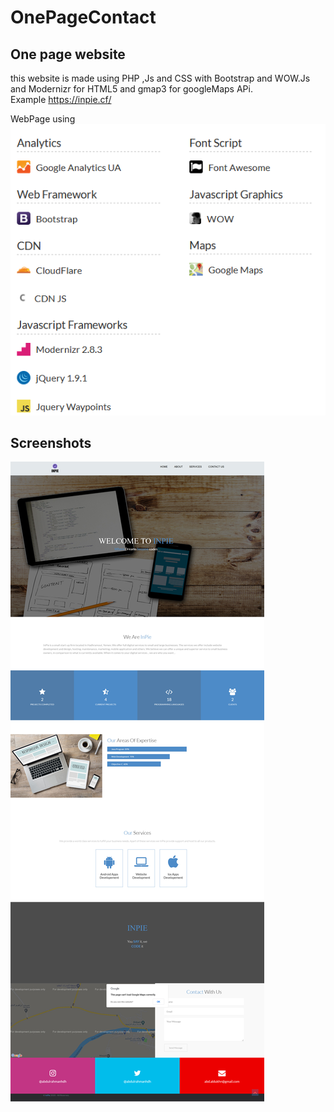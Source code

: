 # OnePageContact

## One page website
this website is made using PHP ,Js and CSS with Bootstrap and WOW.Js and Modernizr for HTML5 and gmap3 for googleMaps APi.<br/>
Example https://inpie.cf/

WebPage using<br/>
![Alt text](/pics/framworks.png?raw=true "Page")



## Screenshots
![Alt text](/pics/InPie.jpg?raw=true "Page")
